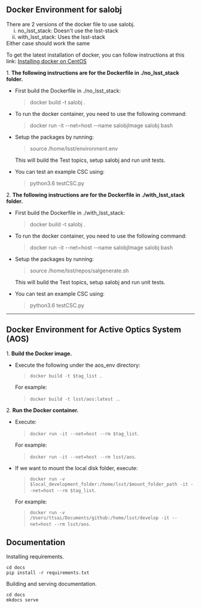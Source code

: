 ## Docker Environment for salobj

There are 2 versions of the docker file to use salobj.\
&nbsp;&nbsp;&nbsp;&nbsp; i. no_lsst_stack: Doesn't use the lsst-stack\
&nbsp;&nbsp;&nbsp;      ii. with_lsst_stack: Uses the lsst-stack\
Either case should work the same

To get the latest installation of docker, you can follow instructions at this link:
[Installing docker on CentOS](https://confluence.lsstcorp.org/display/LTS/Installing+docker+on+CentOS)

1\. **The following instructions are for the Dockerfile in ./no_lsst_stack folder.**
   - First build the Dockerfile in ./no_lsst_stack:
     > docker build -t salobj .

   - To run the docker container, you need to use the following command:
     > docker run -it --net=host --name salobjImage salobj bash

   - Setup the packages by running:
     > source /home/lsst/environment.env

     This will build the Test topics, setup salobj and run unit tests.

   - You can test an example CSC using:
     > python3.6 testCSC.py

2\. **The following instructions are for the Dockerfile in ./with_lsst_stack folder.**
   - First build the Dockerfile in ./with_lsst_stack:
     > docker build -t salobj .

   - To run the docker container, you need to use the following command:
     > docker run -it --net=host --name salobjImage salobj bash

   - Setup the packages by running:
     > source /home/lsst/repos/salgenerate.sh

     This will build the Test topics, setup salobj and run unit tests.

   - You can test an example CSC using:
     > python3.6 testCSC.py

***

## Docker Environment for Active Optics System (AOS)

1\. **Build the Docker image.**
   - Execute the following under the aos_env directory:
     > `docker build -t $tag_list .`

     For example:
     > `docker build -t lsst/aos:latest .`.

2\. **Run the Docker container.**
   - Execute:
     > `docker run -it --net=host --rm $tag_list`.

     For example:
     > `docker run -it --net=host --rm lsst/aos`.

   - If we want to mount the local disk folder, execute:
     > `docker run -v $local_development_folder:/home/lsst/$mount_folder_path -it --net=host --rm $tag_list`.

     For example:
     > `docker run -v /Users/ttsai/Documents/github:/home/lsst/develop -it --net=host --rm lsst/aos`.

## Documentation
Installing requirements.
```
cd docs
pip install -r requirements.txt
```
Building and serving documentation.
```
cd docs
mkdocs serve
```

